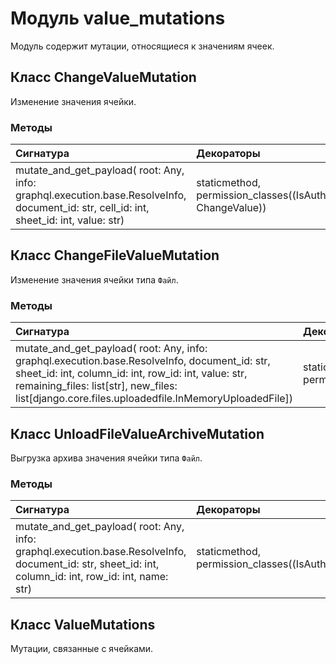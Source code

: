 # Модуль value_mutations

Модуль содержит мутации, относящиеся к значениям ячеек.

## Класс ChangeValueMutation

Изменение значения ячейки.

### Методы

| Сигнатура                                                                                                                               | Декораторы                                                       | Описание |
| :-------------------------------------------------------------------------------------------------------------------------------------- | :--------------------------------------------------------------- | :------- |
| mutate_and_get_payload( root: Any, info: graphql.execution.base.ResolveInfo, document_id: str, cell_id: int, sheet_id: int, value: str) | staticmethod, permission_classes((IsAuthenticated, ChangeValue)) | -        |

## Класс ChangeFileValueMutation

Изменение значения ячейки типа `Файл`.

### Методы

| Сигнатура                                                                                                                                                                                                                                                | Декораторы                                           | Описание |
| :------------------------------------------------------------------------------------------------------------------------------------------------------------------------------------------------------------------------------------------------------- | :--------------------------------------------------- | :------- |
| mutate_and_get_payload( root: Any, info: graphql.execution.base.ResolveInfo, document_id: str, sheet_id: int, column_id: int, row_id: int, value: str, remaining_files: list[str], new_files: list[django.core.files.uploadedfile.InMemoryUploadedFile]) | staticmethod, permission_classes((IsAuthenticated,)) | -        |

## Класс UnloadFileValueArchiveMutation

Выгрузка архива значения ячейки типа `Файл`.

### Методы

| Сигнатура                                                                                                                                             | Декораторы                                           | Описание |
| :---------------------------------------------------------------------------------------------------------------------------------------------------- | :--------------------------------------------------- | :------- |
| mutate_and_get_payload( root: Any, info: graphql.execution.base.ResolveInfo, document_id: str, sheet_id: int, column_id: int, row_id: int, name: str) | staticmethod, permission_classes((IsAuthenticated,)) | -        |

## Класс ValueMutations

Мутации, связанные с ячейками.